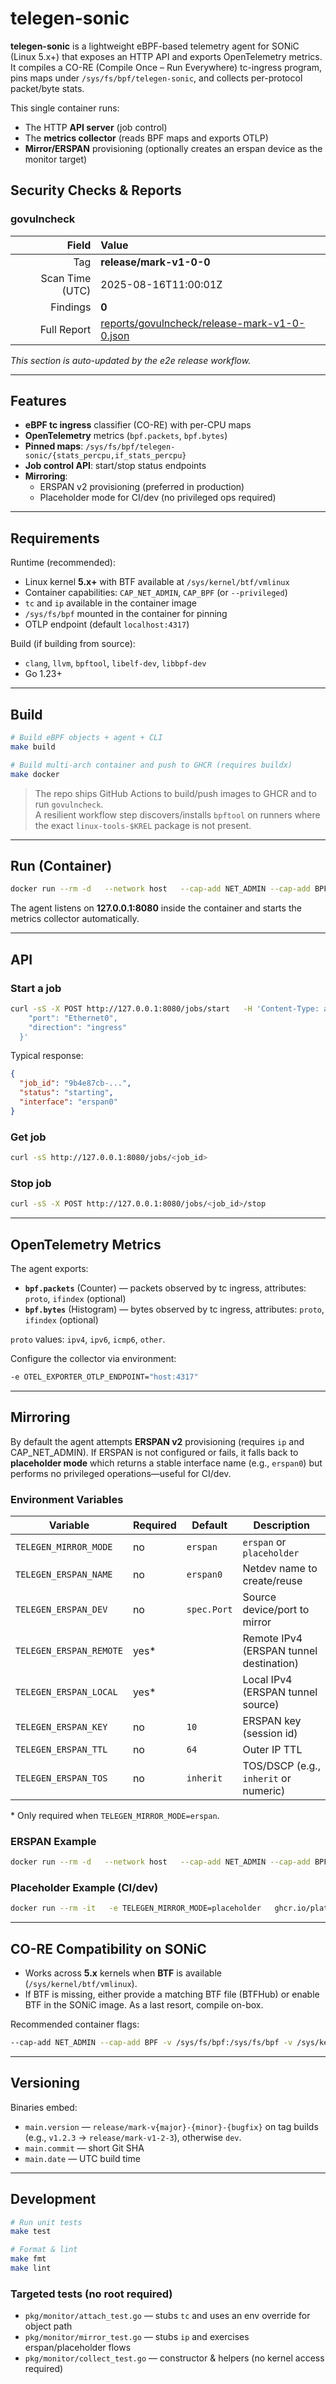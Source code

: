 # telegen-sonic

**telegen-sonic** is a lightweight eBPF-based telemetry agent for SONiC (Linux 5.x+) that exposes an HTTP API and exports OpenTelemetry metrics.
It compiles a CO-RE (Compile Once – Run Everywhere) tc-ingress program, pins maps under `/sys/fs/bpf/telegen-sonic`, and collects per-protocol packet/byte stats.

This single container runs:
- The HTTP **API server** (job control)
- The **metrics collector** (reads BPF maps and exports OTLP)
- **Mirror/ERSPAN** provisioning (optionally creates an erspan device as the monitor target)

## Security Checks & Reports
<!-- GOVULNCHECK-START -->
### govulncheck

| Field | Value |
|------:|:------|
| Tag | **release/mark-v1-0-0** |
| Scan Time (UTC) | 2025-08-16T11:00:01Z |
| Findings | **0** |
| Full Report | [reports/govulncheck/release-mark-v1-0-0.json](reports/govulncheck/release-mark-v1-0-0.json) |

_This section is auto-updated by the e2e release workflow._
<!-- GOVULNCHECK-END -->


---

## Features

- **eBPF tc ingress** classifier (CO-RE) with per-CPU maps
- **OpenTelemetry** metrics (`bpf.packets`, `bpf.bytes`)
- **Pinned maps**: `/sys/fs/bpf/telegen-sonic/{stats_percpu,if_stats_percpu}`
- **Job control API**: start/stop status endpoints
- **Mirroring**:
  - ERSPAN v2 provisioning (preferred in production)
  - Placeholder mode for CI/dev (no privileged ops required)

---

## Requirements

Runtime (recommended):
- Linux kernel **5.x+** with BTF available at `/sys/kernel/btf/vmlinux`
- Container capabilities: `CAP_NET_ADMIN`, `CAP_BPF` (or `--privileged`)
- `tc` and `ip` available in the container image
- `/sys/fs/bpf` mounted in the container for pinning
- OTLP endpoint (default `localhost:4317`)

Build (if building from source):
- `clang`, `llvm`, `bpftool`, `libelf-dev`, `libbpf-dev`
- Go 1.23+

---

## Build

```bash
# Build eBPF objects + agent + CLI
make build

# Build multi-arch container and push to GHCR (requires buildx)
make docker
```

> The repo ships GitHub Actions to build/push images to GHCR and to run `govulncheck`.  
> A resilient workflow step discovers/installs `bpftool` on runners where the exact `linux-tools-$KREL` package is not present.

---

## Run (Container)

```bash
docker run --rm -d   --network host   --cap-add NET_ADMIN --cap-add BPF   -v /sys/fs/bpf:/sys/fs/bpf   -v /sys/kernel/btf:/sys/kernel/btf:ro   -e OTEL_EXPORTER_OTLP_ENDPOINT="collector:4317"   ghcr.io/platformbuilds/telegen-sonic:latest
```

The agent listens on **127.0.0.1:8080** inside the container and starts the metrics collector automatically.

---

## API

### Start a job
```bash
curl -sS -X POST http://127.0.0.1:8080/jobs/start   -H 'Content-Type: application/json'   -d '{
    "port": "Ethernet0",
    "direction": "ingress"
  }'
```

Typical response:
```json
{
  "job_id": "9b4e87cb-...",
  "status": "starting",
  "interface": "erspan0"
}
```

### Get job
```bash
curl -sS http://127.0.0.1:8080/jobs/<job_id>
```

### Stop job
```bash
curl -sS -X POST http://127.0.0.1:8080/jobs/<job_id>/stop
```

---

## OpenTelemetry Metrics

The agent exports:
- **`bpf.packets`** (Counter) — packets observed by tc ingress, attributes: `proto`, `ifindex` (optional)
- **`bpf.bytes`** (Histogram) — bytes observed by tc ingress, attributes: `proto`, `ifindex` (optional)

`proto` values: `ipv4`, `ipv6`, `icmp6`, `other`.

Configure the collector via environment:
```bash
-e OTEL_EXPORTER_OTLP_ENDPOINT="host:4317"
```

---

## Mirroring

By default the agent attempts **ERSPAN v2** provisioning (requires `ip` and CAP_NET_ADMIN). If ERSPAN is not configured or fails, it falls back to **placeholder mode** which returns a stable interface name (e.g., `erspan0`) but performs no privileged operations—useful for CI/dev.

### Environment Variables

| Variable                  | Required | Default     | Description                                      |
|--------------------------|----------|-------------|--------------------------------------------------|
| `TELEGEN_MIRROR_MODE`    | no       | `erspan`    | `erspan` or `placeholder`                        |
| `TELEGEN_ERSPAN_NAME`    | no       | `erspan0`   | Netdev name to create/reuse                      |
| `TELEGEN_ERSPAN_DEV`     | no       | `spec.Port` | Source device/port to mirror                     |
| `TELEGEN_ERSPAN_REMOTE`  | yes*     |             | Remote IPv4 (ERSPAN tunnel destination)          |
| `TELEGEN_ERSPAN_LOCAL`   | yes*     |             | Local IPv4 (ERSPAN tunnel source)                |
| `TELEGEN_ERSPAN_KEY`     | no       | `10`        | ERSPAN key (session id)                          |
| `TELEGEN_ERSPAN_TTL`     | no       | `64`        | Outer IP TTL                                     |
| `TELEGEN_ERSPAN_TOS`     | no       | `inherit`   | TOS/DSCP (e.g., `inherit` or numeric)            |

\* Only required when `TELEGEN_MIRROR_MODE=erspan`.

### ERSPAN Example

```bash
docker run --rm -d   --network host   --cap-add NET_ADMIN --cap-add BPF   -v /sys/fs/bpf:/sys/fs/bpf   -v /sys/kernel/btf:/sys/kernel/btf:ro   -e OTEL_EXPORTER_OTLP_ENDPOINT="collector:4317"   -e TELEGEN_MIRROR_MODE=erspan   -e TELEGEN_ERSPAN_REMOTE=192.0.2.100   -e TELEGEN_ERSPAN_LOCAL=192.0.2.10   -e TELEGEN_ERSPAN_DEV=Ethernet0   -e TELEGEN_ERSPAN_KEY=42   ghcr.io/platformbuilds/telegen-sonic:latest
```

### Placeholder Example (CI/dev)

```bash
docker run --rm -it   -e TELEGEN_MIRROR_MODE=placeholder   ghcr.io/platformbuilds/telegen-sonic:latest
```

---

## CO-RE Compatibility on SONiC

- Works across **5.x** kernels when **BTF** is available (`/sys/kernel/btf/vmlinux`).  
- If BTF is missing, either provide a matching BTF file (BTFHub) or enable BTF in the SONiC image. As a last resort, compile on-box.

Recommended container flags:
```bash
--cap-add NET_ADMIN --cap-add BPF -v /sys/fs/bpf:/sys/fs/bpf -v /sys/kernel/btf:/sys/kernel/btf:ro
```

---

## Versioning

Binaries embed:
- `main.version` — `release/mark-v{major}-{minor}-{bugfix}` on tag builds (e.g., `v1.2.3` → `release/mark-v1-2-3`), otherwise `dev`.
- `main.commit` — short Git SHA
- `main.date` — UTC build time

---

## Development

```bash
# Run unit tests
make test

# Format & lint
make fmt
make lint
```

### Targeted tests (no root required)

- `pkg/monitor/attach_test.go` — stubs `tc` and uses an env override for object path
- `pkg/monitor/mirror_test.go` — stubs `ip` and exercises erspan/placeholder flows
- `pkg/monitor/collect_test.go` — constructor & helpers (no kernel access required)

